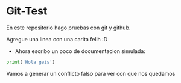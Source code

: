 # Git-Test

En este repositorio hago pruebas con git y github.

Agregue una linea con una carita felih :D

- Ahora escribo un poco de documentacion simulada:

```python
print('Hola geis')
```

Vamos a generar un conflicto falso para ver con que nos quedamos